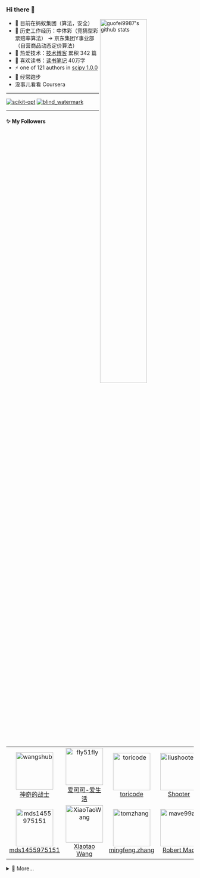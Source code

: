



### Hi there 👋

<a href="https://www.guofei.site/"><img align="right" alt="guofei9987's github stats" width="50%" src="https://github-readme-stats.vercel.app/api?username=guofei9987&show_icons=true&theme=radical&hide=commits,prs)"></a>


- 🔭 目前在蚂蚁集团（算法，安全）
- 👯 历史工作经历：中体彩（竞猜型彩票赔率算法） -> 京东集团Y事业部（自营商品动态定价算法）
- 🌱 热爱技术：[技术博客](https://www.guofei.site/) 累积 342 篇
- 🤔 喜欢读书：[读书笔记](https://www.guofei.site/reading/#/) 40万字
- ⚡ one of 121 authors in [scipy 1.0.0](https://github.com/scipy/scipy/releases/tag/v1.0.0)
- 🏃 经常跑步
- 没事儿看看 Coursera

-------------------

[![scikit-opt](https://github-readme-stats.vercel.app/api/pin/?username=guofei9987&repo=scikit-opt&theme=radical)](https://github.com/guofei9987/scikit-opt)
[![blind_watermark](https://github-readme-stats.vercel.app/api/pin/?username=guofei9987&repo=blind_watermark&theme=radical)](https://github.com/guofei9987/blind_watermark)

-------------------

#### :sparkles: My Followers

<!--START_SECTION:top-followers-->
<table>
  <tr>
    <td align="center">
      <a href="https://github.com/wangshub">
        <img src="https://avatars2.githubusercontent.com/u/20924010" width="100px;" alt="wangshub"/>
      </a>
      <br />
      <a href="https://github.com/wangshub">神奇的战士</a>
    </td>
    <td align="center">
      <a href="https://github.com/fly51fly">
        <img src="https://avatars2.githubusercontent.com/u/128885" width="100px;" alt="fly51fly"/>
      </a>
      <br />
      <a href="https://github.com/fly51fly">爱可可-爱生活</a>
    </td>
    <td align="center">
      <a href="https://github.com/toricode">
        <img src="https://avatars2.githubusercontent.com/u/59090883" width="100px;" alt="toricode"/>
      </a>
      <br />
      <a href="https://github.com/toricode">toricode</a>
    </td>
    <td align="center">
      <a href="https://github.com/liushooter">
        <img src="https://avatars2.githubusercontent.com/u/1235106" width="100px;" alt="liushooter"/>
      </a>
      <br />
      <a href="https://github.com/liushooter">Shooter</a>
    </td>
    <td align="center">
      <a href="https://github.com/wmathor">
        <img src="https://avatars2.githubusercontent.com/u/32392878" width="100px;" alt="wmathor"/>
      </a>
      <br />
      <a href="https://github.com/wmathor">mathor</a>
    </td>
    <td align="center">
      <a href="https://github.com/jonbaer">
        <img src="https://avatars2.githubusercontent.com/u/13155" width="100px;" alt="jonbaer"/>
      </a>
      <br />
      <a href="https://github.com/jonbaer">Jon Baer</a>
    </td>
    <td align="center">
      <a href="https://github.com/vra">
        <img src="https://avatars2.githubusercontent.com/u/5562395" width="100px;" alt="vra"/>
      </a>
      <br />
      <a href="https://github.com/vra">Yunfeng Wang</a>
    </td>
  </tr>
  <tr>
    <td align="center">
      <a href="https://github.com/mds1455975151">
        <img src="https://avatars2.githubusercontent.com/u/12950929" width="100px;" alt="mds1455975151"/>
      </a>
      <br />
      <a href="https://github.com/mds1455975151">mds1455975151</a>
    </td>
    <td align="center">
      <a href="https://github.com/XiaoTaoWang">
        <img src="https://avatars2.githubusercontent.com/u/8737225" width="100px;" alt="XiaoTaoWang"/>
      </a>
      <br />
      <a href="https://github.com/XiaoTaoWang">Xiaotao Wang</a>
    </td>
    <td align="center">
      <a href="https://github.com/tomzhang">
        <img src="https://avatars2.githubusercontent.com/u/541236" width="100px;" alt="tomzhang"/>
      </a>
      <br />
      <a href="https://github.com/tomzhang">mingfeng.zhang</a>
    </td>
    <td align="center">
      <a href="https://github.com/mave99a">
        <img src="https://avatars2.githubusercontent.com/u/41923" width="100px;" alt="mave99a"/>
      </a>
      <br />
      <a href="https://github.com/mave99a">Robert Mao</a>
    </td>
    <td align="center">
      <a href="https://github.com/thieu1995">
        <img src="https://avatars2.githubusercontent.com/u/12763861" width="100px;" alt="thieu1995"/>
      </a>
      <br />
      <a href="https://github.com/thieu1995">Nguyen Van Thieu</a>
    </td>
    <td align="center">
      <a href="https://github.com/Paladinhanxiao">
        <img src="https://avatars2.githubusercontent.com/u/19170275" width="100px;" alt="Paladinhanxiao"/>
      </a>
      <br />
      <a href="https://github.com/Paladinhanxiao">含笑</a>
    </td>
    <td align="center">
      <a href="https://github.com/tinytang">
        <img src="https://avatars2.githubusercontent.com/u/579126" width="100px;" alt="tinytang"/>
      </a>
      <br />
      <a href="https://github.com/tinytang">tinytang</a>
    </td>
  </tr>
</table>
<!--END_SECTION:top-followers-->

<!--
### Hi there 👋

**guofei9987/guofei9987** is a ✨ _special_ ✨ repository because its `README.md` (this file) appears on your GitHub profile.

Here are some ideas to get you started:

- 🔭 I’m currently working on ...
- 🌱 I’m currently learning ...
- 👯 I’m looking to collaborate on ...
- 🤔 I’m looking for help with ...
- 💬 Ask me about ...
- 📫 How to reach me: ...
- 😄 Pronouns: ...
- ⚡ Fun fact: ...
-->



<details>
  <summary>💬 More...</summary>
    <a href="https://www.zhihu.com/people/guo-fei-16-12">知乎</a>：
      <!--START_SECTION:zhihu-followers-->
获得10,209次赞同，1,319次喜欢，4,930次收藏，1,167个关注
<!--END_SECTION:zhihu-followers-->
  <br>
</details>




